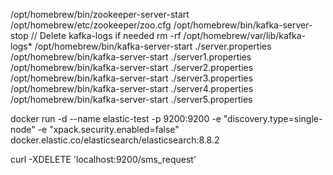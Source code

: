 /opt/homebrew/bin/zookeeper-server-start /opt/homebrew/etc/zookeeper/zoo.cfg
/opt/homebrew/bin/kafka-server-stop
// Delete kafka-logs if needed
rm -rf /opt/homebrew/var/lib/kafka-logs*
/opt/homebrew/bin/kafka-server-start ./server.properties
/opt/homebrew/bin/kafka-server-start ./server1.properties
/opt/homebrew/bin/kafka-server-start ./server2.properties
/opt/homebrew/bin/kafka-server-start ./server3.properties
/opt/homebrew/bin/kafka-server-start ./server4.properties
/opt/homebrew/bin/kafka-server-start ./server5.properties

docker run -d --name elastic-test -p 9200:9200 -e "discovery.type=single-node" -e "xpack.security.enabled=false" docker.elastic.co/elasticsearch/elasticsearch:8.8.2

curl -XDELETE 'localhost:9200/sms_request'